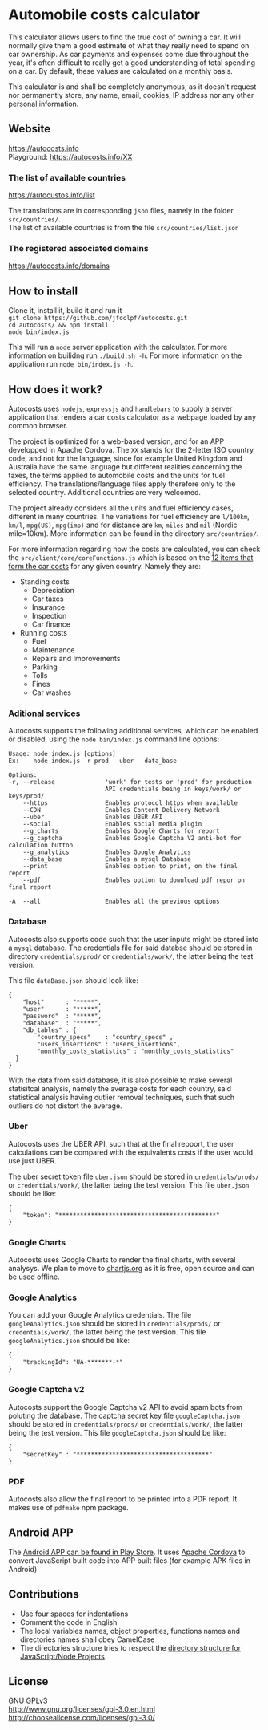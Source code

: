 Automobile costs calculator
=========

This calculator allows users to find the true cost of owning a car. It will normally give them a good estimate of what they really need to spend on car ownership. As car payments and expenses come due throughout the year, it's often difficult to really get a good understanding of total spending on a car. By default, these values are calculated on a monthly basis. 

This calculator is and shall be completely anonymous, as it doesn't request nor permanently store, any name, email, cookies, IP address nor any other personal information.

## Website
https://autocosts.info<br>
Playground: https://autocosts.info/XX 

### The list of available countries
https://autocustos.info/list

The translations are in corresponding `json` files, namely in the folder `src/countries/`.<br>
The list of available countries is from the file `src/countries/list.json`

### The registered associated domains
https://autocosts.info/domains


## How to install

Clone it, install it, build it and run it<br>
`git clone https://github.com/jfoclpf/autocosts.git`<br>
`cd autocosts/ && npm install`<br>
`node bin/index.js`

This will run a `node` server application with the calculator. For more information on builidng run `./build.sh -h`. For more information on the application run `node bin/index.js -h`.

## How does it work?

Autocosts uses `nodejs`, `expressjs` and `handlebars` to supply a server application that renders a car costs calculator as a webpage loaded by any common browser. 

The project is optimized for a web-based version, and for an APP developped in Apache Cordova. The `XX` stands for the 2-letter ISO country code, and not for the language, since for example United Kingdom and Australia have the same language but different realities concerning the taxes, the terms applied to automobile costs and the units for fuel efficiency. The translations/language files apply therefore only to the selected country. Additional countries are very welcomed.

The project already considers all the units and fuel efficiency cases, different in many countries. The variations for fuel efficiency are `l/100km`, `km/l`, `mpg(US)`, `mpg(imp)` and for distance are `km`, `miles` and `mil` (Nordic mile=10km). More information can be found in the directory `src/countries/`.

For more information regarding how the costs are calculated, you can check the `src/client/core/coreFunctions.js` which is based on the <a href="https://en.wikipedia.org/wiki/Car_costs">12 items that form the car costs</a> for any given country. Namely they are:

* Standing costs
  * Depreciation
  *	Car taxes
  *	Insurance
  *	Inspection
  *	Car finance
* Running costs
  *	Fuel
  *	Maintenance
  *	Repairs and Improvements
  *	Parking
  *	Tolls
  *	Fines
  * Car washes

### Aditional services
Autocosts supports the following additional services, which can be enabled or disabled, 
using the `node bin/index.js` command line options:

```
Usage: node index.js [options]
Ex:    node index.js -r prod --uber --data_base

Options: 
-r, --release              'work' for tests or 'prod' for production
                           API credentials being in keys/work/ or keys/prod/ 
    --https                Enables protocol https when available
    --CDN                  Enables Content Delivery Network
    --uber                 Enables UBER API
    --social               Enables social media plugin
    --g_charts             Enables Google Charts for report
    --g_captcha            Enables Google Captcha V2 anti-bot for calculation button
    --g_analytics          Enables Google Analytics
    --data_base            Enables a mysql Database
    --print                Enables option to print, on the final report
    --pdf                  Enables option to download pdf repor on final report

-A  --all                  Enables all the previous options
```

### Database

Autocosts also supports code such that the user inputs might be stored into a `mysql` database. 
The credentials file for said databse should be stored in directory `credentials/prod/` or `credentials/work/`, 
the latter being the test version.

This file `dataBase.json` should look like:

```
{
    "host"      : "*****",
    "user"      : "*****",
    "password"  : "*****",
    "database"  : "*****",
    "db_tables" : {
        "country_specs"    : "country_specs" ,
        "users_insertions" : "users_insertions",
        "monthly_costs_statistics" : "monthly_costs_statistics"
  }
}
```

With the data from said database, it is also possible to make several statisitcal analysis, 
namely the average costs for each country, said statistical analysis having outlier removal techniques, 
such that such outliers do not distort the average.

### Uber

Autocosts uses the UBER API, such that at the final repport, 
the user calculations can be compared with the equivalents costs if the user would use just UBER.

The uber secret token file `uber.json` should be stored in `credentials/prods/` or `credentials/work/`, 
the latter being the test version. This file `uber.json` should be like:

```
{
    "token": "********************************************"
}
```

### Google Charts

Autocosts uses Google Charts to render the final charts, with several analysys. 
We plan to move to <a href=http://www.chartjs.org/>chartjs.org</a> as it is free, open source and can be used offline.

### Google Analytics

You can add your Google Analytics credentials. 
The file `googleAnalytics.json` should be stored in `credentials/prods/` or `credentials/work/`, 
the latter being the test version. This file `googleAnalytics.json` should be like:

```
{
    "trackingId": "UA-*******-*"
}
```

### Google Captcha v2

Autocosts support the Google Captcha v2 API to avoid spam bots from poluting the database. 
The captcha secret key file `googleCaptcha.json` should be stored in `credentials/prods/` or `credentials/work/`, 
the latter being the test version. 
This file `googleCaptcha.json` should be like:

```
{  
    "secretKey" : "*************************************"
}
```

### PDF

Autocosts also allow the final report to be printed into a PDF report. It makes use of `pdfmake` npm package.

## Android APP<br>

The <a href="https://play.google.com/store/apps/details?id=info.autocosts">Android APP can be found in Play Store</a>. It uses <a href="https://cordova.apache.org/">Apache Cordova</a> to convert JavaScript built code into APP built files (for example APK files in Android)

## Contributions
* Use four spaces for indentations
* Comment the code in English
* The local variables names, object properties, functions names and directories names shall obey CamelCase
* The directories structure tries to respect the <a href="https://github.com/jfoclpf/autocosts/blob/master/docs/nodeJS-directory-structure.md">directory structure for JavaScript/Node Projects</a>.

## License<br>
GNU GPLv3<br>
http://www.gnu.org/licenses/gpl-3.0.en.html <br>
http://choosealicense.com/licenses/gpl-3.0/
